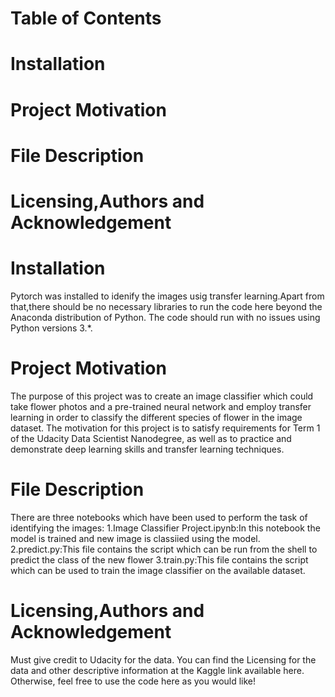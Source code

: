 # Table of Contents
# Installation
# Project Motivation
# File Description
# Licensing,Authors and Acknowledgement

# Installation
Pytorch was installed to idenify the images usig transfer learning.Apart from that,there should be no necessary libraries to run the code here beyond the Anaconda distribution of Python. The code should run with no issues using Python versions 3.*.
# Project Motivation
The purpose of this project was to create an image classifier which could take flower photos and a pre-trained neural network and employ transfer learning in order to classify the different species of flower in the image dataset.
The motivation for this project is to satisfy requirements for Term 1 of the Udacity Data Scientist Nanodegree, as well as to practice and demonstrate deep learning skills and transfer learning techniques.
# File Description
There are three notebooks which have been used to perform the task of identifying the images:
1.Image Classifier Project.ipynb:In this notebook the model is trained and new image is classiied using the model.
2.predict.py:This file contains the script which can be run from the shell to predict the class of the new flower 
3.train.py:This file contains the script which can be used to train the image classifier on the available dataset.
# Licensing,Authors and Acknowledgement
Must give credit to Udacity for the data. You can find the Licensing for the data and other descriptive information at the Kaggle link available here. Otherwise, feel free to use the code here as you would like!
